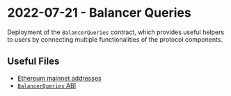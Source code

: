 # 2022-07-21 - Balancer Queries

Deployment of the `BalancerQueries` contract, which provides useful helpers to users by connecting multiple functionalities of the protocol components.


## Useful Files

- [Ethereum mainnet addresses](./output/mainnet.json)
- [`BalancerQueries` ABI](./abi/BalancerQueries.json)
